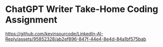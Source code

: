 # ChatGPT Writer Take-Home Coding Assignment

https://github.com/kevinsourcode/LinkedIn-AI-Reply/assets/95852328/ab2ef896-847f-44e4-8e4d-84a1bf575bab
